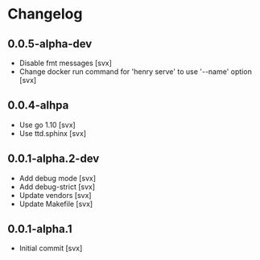 # Changelog

## 0.0.5-alpha-dev

- Disable fmt messages [svx]
- Change docker run command for 'henry serve' to use '--name' option [svx]


## 0.0.4-alhpa

- Use go 1.10 [svx]
- Use ttd.sphinx [svx]

## 0.0.1-alpha.2-dev

- Add debug mode [svx]
- Add debug-strict [svx]
- Update vendors [svx]
- Update Makefile [svx]


## 0.0.1-alpha.1

- Initial commit [svx]
